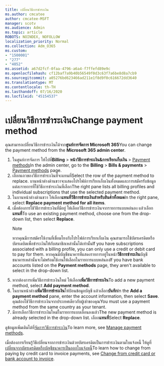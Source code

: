 ```yaml
---
title: เปลี่ยนวิธีการชําระเงิน
ms.author: cmcatee
author: cmcatee-MSFT
manager: scotv
ms.audience: Admin
ms.topic: article
ROBOTS: NOINDEX, NOFOLLOW
localization_priority: Normal
ms.collection: Adm_O365
ms.custom:
- "1500001"
- "277"
- "4852"
ms.assetid: a67d2fcf-0faa-4796-a6a4-f7ffefd89e9c
ms.openlocfilehash: cf12baf7a9b40b56549f0d3c63f7a6be8d8a7cb9
ms.sourcegitcommit: a05276bd623466ad211e1f8d9f0c616672dd3640
ms.translationtype: MT
ms.contentlocale: th-TH
ms.lasthandoff: 07/16/2020
ms.locfileid: "45154537"
---
```

# <a name="change-payment-method"></a><span data-ttu-id="27d72-102">เปลี่ยนวิธีการชําระเงิน</span><span class="sxs-lookup"><span data-stu-id="27d72-102">Change payment method</span></span>

<span data-ttu-id="27d72-103">คุณสามารถเปลี่ยนวิธีการชําระเงินได้จาก**ศูนย์การจัดการ Microsoft 365**</span><span class="sxs-lookup"><span data-stu-id="27d72-103">You can change the payment method from the **Microsoft 365 admin center**.</span></span>
  
1. <span data-ttu-id="27d72-104">ในศูนย์การจัดการ ให้ไปที่**Billing**  >  **หน้าวิธีการชําระเงิน&การเรียกเก็บเงิน**  >  [Payment methods](https://go.microsoft.com/fwlink/p/?linkid=2018806)</span><span class="sxs-lookup"><span data-stu-id="27d72-104">In the admin center, go to the **Billing** > **Bills & payments** > [Payment methods](https://go.microsoft.com/fwlink/p/?linkid=2018806) page.</span></span>
2. <span data-ttu-id="27d72-105">เลือกแถวของวิธีการชําระเงินที่จะแทนที่</span><span class="sxs-lookup"><span data-stu-id="27d72-105">Select the row of the payment method to replace.</span></span> <span data-ttu-id="27d72-106">บานหน้าต่างด้านขวาจะแสดงโปรไฟล์การเรียกเก็บเงินทั้งหมดและการสมัครรับข้อมูลแต่ละรายการที่ใช้วิธีการชําระเงินที่เลือก</span><span class="sxs-lookup"><span data-stu-id="27d72-106">The right pane lists all billing profiles and individual subscriptions that use the selected payment method.</span></span>
3. <span data-ttu-id="27d72-107">ในบานหน้าต่างด้านขวา ให้เลือก**แทนที่วิธีการชําระเงินสําหรับสินค้าทั้งหมด**</span><span class="sxs-lookup"><span data-stu-id="27d72-107">In the right pane, select **Replace payment method for all items**.</span></span>
4. <span data-ttu-id="27d72-108">เมื่อต้องการใช้วิธีการชําระเงินที่มีอยู่ ให้เลือกวิธีการชําระเงินจากรายการแบบหล่นลง แล้วเลือก**แทนที่**</span><span class="sxs-lookup"><span data-stu-id="27d72-108">To use an existing payment method, choose one from the drop-down list, then select **Replace**.</span></span>
    > [!NOTE]
    > <span data-ttu-id="27d72-109">หากคุณมีการสมัครใช้งานที่เชื่อมโยงกับโปรไฟล์การเรียกเก็บเงิน คุณสามารถใช้บัตรเครดิตหรือบัตรเดบิตเพื่อชําระเงินให้กับสมาชิกเหล่านั้นได้เท่านั้น</span><span class="sxs-lookup"><span data-stu-id="27d72-109">If you have subscriptions associated with a billing profile, you can only use a credit or debit card to pay for them.</span></span> <span data-ttu-id="27d72-110">หากคุณมีบัญชีธนาคารที่แสดงรายการอยู่ในหน้า**วิธีการชําระเงิน**บัญชีธนาคารเหล่านั้นจะไม่พร้อมใช้งานให้เลือกในรายการแบบหล่นลง</span><span class="sxs-lookup"><span data-stu-id="27d72-110">If you have bank accounts listed on the **Payment methods** page, they aren't available to select in the drop-down list.</span></span>
5. <span data-ttu-id="27d72-111">หากต้องการเพิ่มวิธีการชําระเงินใหม่ ให้เลือก**เพิ่มวิธีการชําระเงิน**</span><span class="sxs-lookup"><span data-stu-id="27d72-111">To add a new payment method, select **Add payment method**.</span></span>
6. <span data-ttu-id="27d72-112">ในบานหน้าต่าง**เพิ่มวิธีการชําระเงิน**ให้ป้อนข้อมูลบัญชี แล้วเลือก**บันทึก**</span><span class="sxs-lookup"><span data-stu-id="27d72-112">In the **Add a payment method** pane, enter the account information, then select **Save**.</span></span> <span data-ttu-id="27d72-113">คุณต้องใช้วิธีการชําระเงินจากประเทศเดียวกับผู้เช่าของคุณ</span><span class="sxs-lookup"><span data-stu-id="27d72-113">You must use a payment method from the same country as your tenant.</span></span>
7. <span data-ttu-id="27d72-114">มีการเลือกวิธีการชําระเงินใหม่ในรายการแบบเลื่อนลงแล้ว</span><span class="sxs-lookup"><span data-stu-id="27d72-114">The new payment method is already selected in the drop-down list.</span></span> <span data-ttu-id="27d72-115">เลือก**แทนที่**</span><span class="sxs-lookup"><span data-stu-id="27d72-115">Select **Replace**.</span></span>

<span data-ttu-id="27d72-116">ดูข้อมูลเพิ่มเติมได้ที่[จัดการวิธีการชําระเงิน](https://docs.microsoft.com/microsoft-365/commerce/billing-and-payments/manage-payment-methods)</span><span class="sxs-lookup"><span data-stu-id="27d72-116">To learn more, see [Manage payment methods](https://docs.microsoft.com/microsoft-365/commerce/billing-and-payments/manage-payment-methods).</span></span>

<span data-ttu-id="27d72-117">เมื่อต้องการเรียนรู้วิธีเปลี่ยนจากการชําระเงินด้วยบัตรเครดิตเป็นการชําระเงินตามใบแจ้งหนี้ ให้ดูที่[เปลี่ยนจากบัตรเครดิตหรือบัญชีธนาคารเป็นออกใบแจ้งหนี้](https://docs.microsoft.com/microsoft-365/commerce/billing-and-payments/change-payment-method#change-from-credit-card-or-bank-account-to-invoice)</span><span class="sxs-lookup"><span data-stu-id="27d72-117">To learn how to change from paying by credit card to invoice payments, see [Change from credit card or bank account to invoice](https://docs.microsoft.com/microsoft-365/commerce/billing-and-payments/change-payment-method#change-from-credit-card-or-bank-account-to-invoice).</span></span>